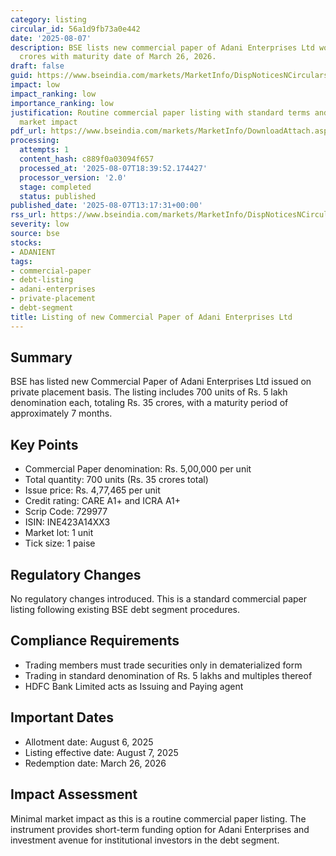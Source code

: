 ```yaml
---
category: listing
circular_id: 56a1d9fb73a0e442
date: '2025-08-07'
description: BSE lists new commercial paper of Adani Enterprises Ltd worth Rs. 35
  crores with maturity date of March 26, 2026.
draft: false
guid: https://www.bseindia.com/markets/MarketInfo/DispNoticesNCirculars.aspx?Noticeid={1E3026C7-3A28-4650-AC6A-0672331CC91B}&noticeno=20250807-51&dt=08/07/2025&icount=51&totcount=77&flag=0
impact: low
impact_ranking: low
importance_ranking: low
justification: Routine commercial paper listing with standard terms and no significant
  market impact
pdf_url: https://www.bseindia.com/markets/MarketInfo/DownloadAttach.aspx?id=20250807-51&attachedId=
processing:
  attempts: 1
  content_hash: c889f0a03094f657
  processed_at: '2025-08-07T18:39:52.174427'
  processor_version: '2.0'
  stage: completed
  status: published
published_date: '2025-08-07T13:17:31+00:00'
rss_url: https://www.bseindia.com/markets/MarketInfo/DispNoticesNCirculars.aspx?Noticeid={1E3026C7-3A28-4650-AC6A-0672331CC91B}&noticeno=20250807-51&dt=08/07/2025&icount=51&totcount=77&flag=0
severity: low
source: bse
stocks:
- ADANIENT
tags:
- commercial-paper
- debt-listing
- adani-enterprises
- private-placement
- debt-segment
title: Listing of new Commercial Paper of Adani Enterprises Ltd
---
```


## Summary

BSE has listed new Commercial Paper of Adani Enterprises Ltd issued on private placement basis. The listing includes 700 units of Rs. 5 lakh denomination each, totaling Rs. 35 crores, with a maturity period of approximately 7 months.

## Key Points

- Commercial Paper denomination: Rs. 5,00,000 per unit
- Total quantity: 700 units (Rs. 35 crores total)
- Issue price: Rs. 4,77,465 per unit
- Credit rating: CARE A1+ and ICRA A1+
- Scrip Code: 729977
- ISIN: INE423A14XX3
- Market lot: 1 unit
- Tick size: 1 paise

## Regulatory Changes

No regulatory changes introduced. This is a standard commercial paper listing following existing BSE debt segment procedures.

## Compliance Requirements

- Trading members must trade securities only in dematerialized form
- Trading in standard denomination of Rs. 5 lakhs and multiples thereof
- HDFC Bank Limited acts as Issuing and Paying agent

## Important Dates

- Allotment date: August 6, 2025
- Listing effective date: August 7, 2025
- Redemption date: March 26, 2026

## Impact Assessment

Minimal market impact as this is a routine commercial paper listing. The instrument provides short-term funding option for Adani Enterprises and investment avenue for institutional investors in the debt segment.